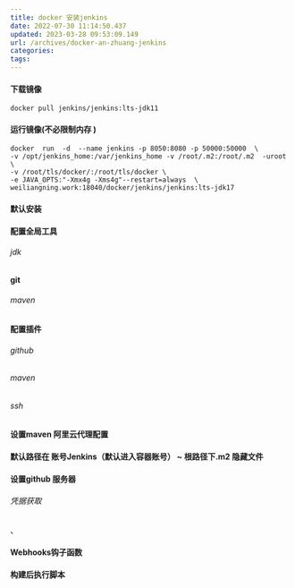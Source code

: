 ```yaml
---
title: docker 安装jenkins
date: 2022-07-30 11:14:50.437
updated: 2023-03-28 09:53:09.149
url: /archives/docker-an-zhuang-jenkins
categories: 
tags: 
---
```


#### 下载镜像
```
docker pull jenkins/jenkins:lts-jdk11
```

#### 运行镜像(不必限制内存 )
```
docker  run  -d  --name jenkins -p 8050:8080 -p 50000:50000  \
-v /opt/jenkins_home:/var/jenkins_home -v /root/.m2:/root/.m2  -uroot  \
-v /root/tls/docker/:/root/tls/docker \
-e JAVA_OPTS:"-Xmx4g -Xms4g"--restart=always  \
weiliangning.work:18040/docker/jenkins/jenkins:lts-jdk17
```
#### 默认安装

#### 配置全局工具
###### jdk
#### git
###### maven

#### 配置插件
###### github
###### maven
###### ssh
#### 设置maven 阿里云代理配置
#### 默认路径在 账号Jenkins（默认进入容器账号） ~ 根路径下.m2 隐藏文件
#### 设置github 服务器 
###### 凭据获取
、
#### Webhooks钩子函数
#### 构建后执行脚本
